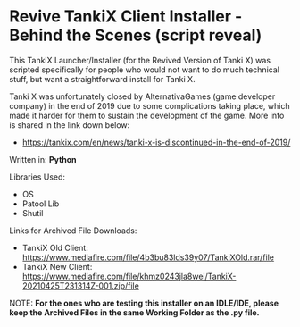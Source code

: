 # Revive TankiX Client Installer - Behind the Scenes (script reveal)

This TankiX Launcher/Installer (for the Revived Version of Tanki X) was scripted specifically for people who would not want to do much technical stuff, but want a straightforward install for Tanki X.

Tanki X was unfortunately closed by AlternativaGames (game developer company) in the end of 2019 due to some complications taking place, which made it harder for them to sustain the development of the game. More info is shared in the link down below:
- https://tankix.com/en/news/tanki-x-is-discontinued-in-the-end-of-2019/


Written in: **Python**

Libraries Used:
- OS
- Patool Lib
- Shutil

Links for Archived File Downloads:
- TankiX Old Client: https://www.mediafire.com/file/4b3bu83lds39y07/TankiXOld.rar/file
- TankiX New Client: https://www.mediafire.com/file/khmz0243jla8wei/TankiX-20210425T231314Z-001.zip/file

NOTE: **For the ones who are testing this installer on an IDLE/IDE, please keep the Archived Files in the same Working Folder as the .py file.**
